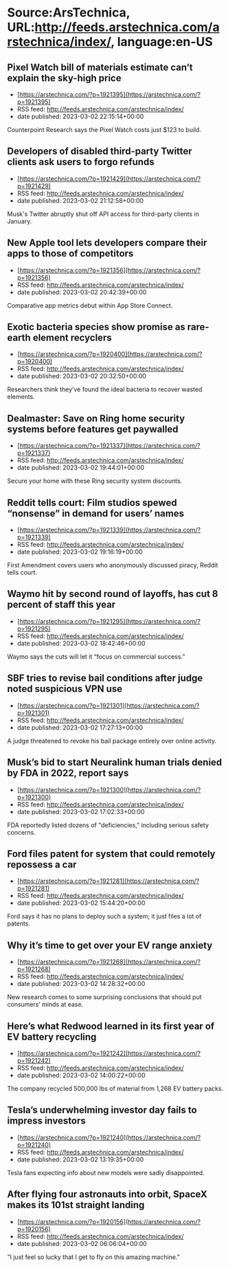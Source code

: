 # Source:ArsTechnica, URL:http://feeds.arstechnica.com/arstechnica/index/, language:en-US

## Pixel Watch bill of materials estimate can’t explain the sky-high price
 - [https://arstechnica.com/?p=1921395](https://arstechnica.com/?p=1921395)
 - RSS feed: http://feeds.arstechnica.com/arstechnica/index/
 - date published: 2023-03-02 22:15:14+00:00

Counterpoint Research says the Pixel Watch costs just $123 to build.

## Developers of disabled third-party Twitter clients ask users to forgo refunds
 - [https://arstechnica.com/?p=1921429](https://arstechnica.com/?p=1921429)
 - RSS feed: http://feeds.arstechnica.com/arstechnica/index/
 - date published: 2023-03-02 21:12:58+00:00

Musk's Twitter abruptly shut off API access for third-party clients in January.

## New Apple tool lets developers compare their apps to those of competitors
 - [https://arstechnica.com/?p=1921356](https://arstechnica.com/?p=1921356)
 - RSS feed: http://feeds.arstechnica.com/arstechnica/index/
 - date published: 2023-03-02 20:42:39+00:00

Comparative app metrics debut within App Store Connect.

## Exotic bacteria species show promise as rare-earth element recyclers
 - [https://arstechnica.com/?p=1920400](https://arstechnica.com/?p=1920400)
 - RSS feed: http://feeds.arstechnica.com/arstechnica/index/
 - date published: 2023-03-02 20:32:50+00:00

Researchers think they’ve found the ideal bacteria to recover wasted elements.

## Dealmaster: Save on Ring home security systems before features get paywalled
 - [https://arstechnica.com/?p=1921337](https://arstechnica.com/?p=1921337)
 - RSS feed: http://feeds.arstechnica.com/arstechnica/index/
 - date published: 2023-03-02 19:44:01+00:00

Secure your home with these Ring security system discounts.

## Reddit tells court: Film studios spewed “nonsense” in demand for users’ names
 - [https://arstechnica.com/?p=1921339](https://arstechnica.com/?p=1921339)
 - RSS feed: http://feeds.arstechnica.com/arstechnica/index/
 - date published: 2023-03-02 19:16:19+00:00

First Amendment covers users who anonymously discussed piracy, Reddit tells court.

## Waymo hit by second round of layoffs, has cut 8 percent of staff this year
 - [https://arstechnica.com/?p=1921295](https://arstechnica.com/?p=1921295)
 - RSS feed: http://feeds.arstechnica.com/arstechnica/index/
 - date published: 2023-03-02 18:42:46+00:00

Waymo says the cuts will let it “focus on commercial success.”

## SBF tries to revise bail conditions after judge noted suspicious VPN use
 - [https://arstechnica.com/?p=1921301](https://arstechnica.com/?p=1921301)
 - RSS feed: http://feeds.arstechnica.com/arstechnica/index/
 - date published: 2023-03-02 17:27:13+00:00

A judge threatened to revoke his bail package entirely over online activity.

## Musk’s bid to start Neuralink human trials denied by FDA in 2022, report says
 - [https://arstechnica.com/?p=1921300](https://arstechnica.com/?p=1921300)
 - RSS feed: http://feeds.arstechnica.com/arstechnica/index/
 - date published: 2023-03-02 17:02:33+00:00

FDA reportedly listed dozens of "deficiencies," including serious safety concerns.

## Ford files patent for system that could remotely repossess a car
 - [https://arstechnica.com/?p=1921281](https://arstechnica.com/?p=1921281)
 - RSS feed: http://feeds.arstechnica.com/arstechnica/index/
 - date published: 2023-03-02 15:44:20+00:00

Ford says it has no plans to deploy such a system; it just files a lot of patents.

## Why it’s time to get over your EV range anxiety
 - [https://arstechnica.com/?p=1921268](https://arstechnica.com/?p=1921268)
 - RSS feed: http://feeds.arstechnica.com/arstechnica/index/
 - date published: 2023-03-02 14:28:32+00:00

New research comes to some surprising conclusions that should put consumers’ minds at ease.

## Here’s what Redwood learned in its first year of EV battery recycling
 - [https://arstechnica.com/?p=1921242](https://arstechnica.com/?p=1921242)
 - RSS feed: http://feeds.arstechnica.com/arstechnica/index/
 - date published: 2023-03-02 14:00:22+00:00

The company recycled 500,000 lbs of material from 1,268 EV battery packs.

## Tesla’s underwhelming investor day fails to impress investors
 - [https://arstechnica.com/?p=1921240](https://arstechnica.com/?p=1921240)
 - RSS feed: http://feeds.arstechnica.com/arstechnica/index/
 - date published: 2023-03-02 13:19:35+00:00

Tesla fans expecting info about new models were sadly disappointed.

## After flying four astronauts into orbit, SpaceX makes its 101st straight landing
 - [https://arstechnica.com/?p=1920156](https://arstechnica.com/?p=1920156)
 - RSS feed: http://feeds.arstechnica.com/arstechnica/index/
 - date published: 2023-03-02 06:06:04+00:00

"I just feel so lucky that I get to fly on this amazing machine."

